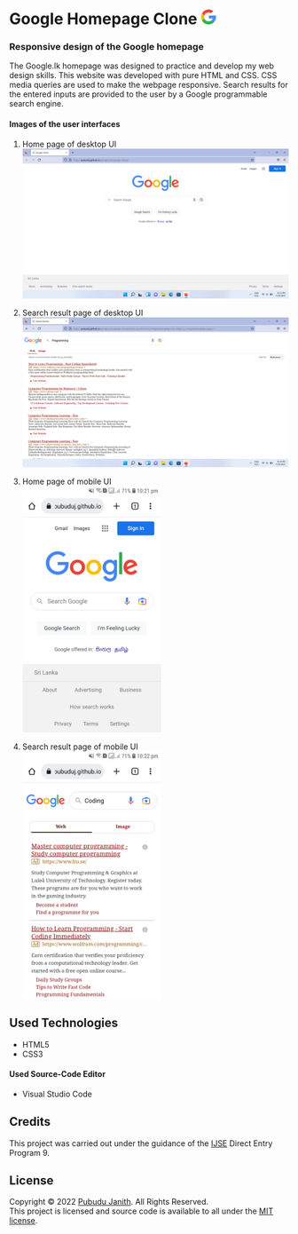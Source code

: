# Google Homepage Clone <img src="assets/google-logo.png" alt="google-logo" width="27px"/>

### Responsive design of the Google homepage

The Google.lk homepage was designed to practice and develop my 
web design skills. This website was developed with pure HTML and CSS. 
CSS media queries are used to make the webpage responsive.
Search results for the entered inputs are provided to the user by a 
Google programmable search engine.

#### Images of the user interfaces
1. Home page of desktop UI<br>
   <img src="assets/desktop-home.png" alt="desktop-home" width="500px"/>

2. Search result page of desktop UI<br>
   <img src="assets/desktop-search.png" alt="desktop-search" width="500px"/>

3. Home page of mobile UI<br>
   <img src="assets/mobile-home.jpg" alt="mobile-home" width="250px"/>

4. Search result page of mobile UI<br>
   <img src="assets/mobile-search.jpg" alt="mobile-search" width="250px"/>

## Used Technologies

- HTML5
- CSS3

#### Used Source-Code Editor
- Visual Studio Code

## Credits
This project was carried out under the guidance of the [IJSE](https://www.ijse.lk/) Direct Entry Program 9.

## License
Copyright &copy; 2022 [Pubudu Janith](https://www.linkedin.com/in/pubudujanith94/). All Rights Reserved.<br>
This project is licensed and source code is available to all under the [MIT license](LICENSE.txt).